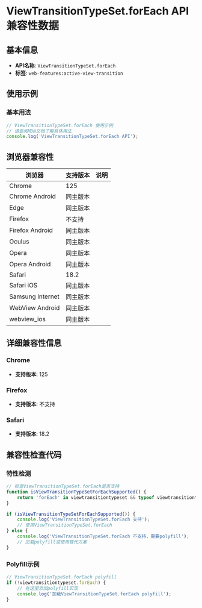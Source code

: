 # ViewTransitionTypeSet.forEach API 兼容性数据

## 基本信息

- **API名称**: `ViewTransitionTypeSet.forEach`
- **标签**: `web-features:active-view-transition`

## 使用示例

### 基本用法

```javascript
// ViewTransitionTypeSet.forEach 使用示例
// 请查阅MDN文档了解具体用法
console.log('ViewTransitionTypeSet.forEach API');
```

## 浏览器兼容性

| 浏览器 | 支持版本 | 说明 |
|--------|----------|------|
| Chrome | 125 |  |
| Chrome Android | 同主版本 |  |
| Edge | 同主版本 |  |
| Firefox | 不支持 |  |
| Firefox Android | 同主版本 |  |
| Oculus | 同主版本 |  |
| Opera | 同主版本 |  |
| Opera Android | 同主版本 |  |
| Safari | 18.2 |  |
| Safari iOS | 同主版本 |  |
| Samsung Internet | 同主版本 |  |
| WebView Android | 同主版本 |  |
| webview_ios | 同主版本 |  |

## 详细兼容性信息

### Chrome

- **支持版本**: 125

### Firefox

- **支持版本**: 不支持

### Safari

- **支持版本**: 18.2

## 兼容性检查代码

### 特性检测

```javascript
// 检查ViewTransitionTypeSet.forEach是否支持
function isViewTransitionTypeSetForEachSupported() {
    return 'forEach' in viewtransitiontypeset && typeof viewtransitiontypeset.forEach === 'function';
}

if (isViewTransitionTypeSetForEachSupported()) {
    console.log('ViewTransitionTypeSet.forEach 支持');
    // 使用ViewTransitionTypeSet.forEach
} else {
    console.log('ViewTransitionTypeSet.forEach 不支持，需要polyfill');
    // 加载polyfill或使用替代方案
}
```

### Polyfill示例

```javascript
// ViewTransitionTypeSet.forEach polyfill
if (!viewtransitiontypeset.forEach) {
    // 在这里添加polyfill实现
    console.log('加载ViewTransitionTypeSet.forEach polyfill');
}
```

